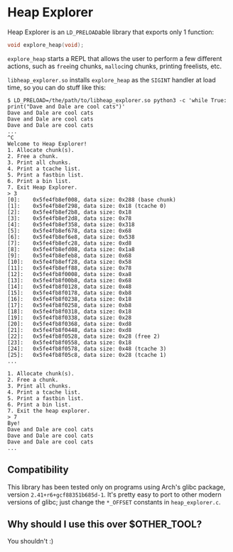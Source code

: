 # Heap Explorer

Heap Explorer is an `LD_PRELOAD`able library that exports only 1 function:
```C
void explore_heap(void);
```

`explore_heap` starts a REPL that allows the user to perform a few different actions, such as `free`ing chunks, `malloc`ing chunks, printing freelists, etc.

`libheap_explorer.so` installs `explore_heap` as the `SIGINT` handler at load time, so you can do stuff like this:
```
$ LD_PRELOAD=/the/path/to/libheap_explorer.so python3 -c 'while True: print("Dave and Dale are cool cats")'
Dave and Dale are cool cats
Dave and Dale are cool cats
Dave and Dale are cool cats
...
^C
Welcome to Heap Explorer!
1. Allocate chunk(s).
2. Free a chunk.
3. Print all chunks.
4. Print a tcache list.
5. Print a fastbin list.
6. Print a bin list.
7. Exit Heap Explorer.
> 3
[0]:	0x5fe4fb8ef008, data size: 0x288 (base chunk)
[1]:	0x5fe4fb8ef298, data size: 0x18 (tcache 0)
[2]:	0x5fe4fb8ef2b8, data size: 0x18
[3]:	0x5fe4fb8ef2d8, data size: 0x78
[4]:	0x5fe4fb8ef358, data size: 0x318
[5]:	0x5fe4fb8ef678, data size: 0x68
[6]:	0x5fe4fb8ef6e8, data size: 0x538
[7]:	0x5fe4fb8efc28, data size: 0xd8
[8]:	0x5fe4fb8efd08, data size: 0x1a8
[9]:	0x5fe4fb8efeb8, data size: 0x68
[10]:	0x5fe4fb8eff28, data size: 0x58
[11]:	0x5fe4fb8eff88, data size: 0x78
[12]:	0x5fe4fb8f0008, data size: 0xa8
[13]:	0x5fe4fb8f00b8, data size: 0x68
[14]:	0x5fe4fb8f0128, data size: 0x48
[15]:	0x5fe4fb8f0178, data size: 0xb8
[16]:	0x5fe4fb8f0238, data size: 0x18
[17]:	0x5fe4fb8f0258, data size: 0xb8
[18]:	0x5fe4fb8f0318, data size: 0x18
[19]:	0x5fe4fb8f0338, data size: 0x28
[20]:	0x5fe4fb8f0368, data size: 0xd8
[21]:	0x5fe4fb8f0448, data size: 0xd8
[22]:	0x5fe4fb8f0528, data size: 0x28 (free 2)
[23]:	0x5fe4fb8f0558, data size: 0x18
[24]:	0x5fe4fb8f0578, data size: 0x48 (tcache 3)
[25]:	0x5fe4fb8f05c8, data size: 0x28 (tcache 1)
...

1. Allocate chunk(s).
2. Free a chunk.
3. Print all chunks.
4. Print a tcache list.
5. Print a fastbin list.
6. Print a bin list.
7. Exit the heap explorer.
> 7
Bye!
Dave and Dale are cool cats
Dave and Dale are cool cats
Dave and Dale are cool cats
...
```

## Compatibility

This library has been tested only on programs using Arch's glibc package, version `2.41+r6+gcf88351b685d-1`.
It's pretty easy to port to other modern versions of glibc; just change the `*_OFFSET` constants in `heap_explorer.c`.

## Why should I use this over $OTHER_TOOL?

You shouldn't :)

